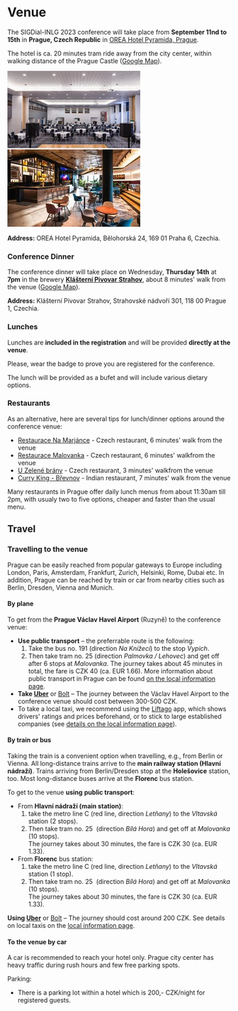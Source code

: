 
Venue
========
The SIGDial-INLG 2023 conference will take place from **September 11nd to 15th** in **Prague, Czech Republic** in [OREA Hotel Pyramida, Prague](https://www.orea.cz/hotel-pyramida).

The hotel is ca. 20 minutes tram ride away from the city center, within walking distance of the Prague Castle ([Google Map](https://goo.gl/maps/x8sL2DZEkSX1YBVH7)).

![venue1](/static/images/venue1.jpg)
![venue2](/static/images/venue2.jpg)


**Address:** OREA Hotel Pyramida, Bělohorská 24, 169 01 Praha 6, Czechia.

### Conference Dinner

The conference dinner will take place on Wednesday, **Thursday 14th** at **7pm** in the brewery [**Klášterní Pivovar Strahov**](https://www.klasterni-pivovar.cz), about 8 minutes' walk from the venue ([Google Map](https://goo.gl/maps/itbsdnGw7jzYLkZQ9)).

**Address:** Klášterní Pivovar Strahov, Strahovské nádvoří 301, 118 00 Prague 1, Czechia.


### Lunches
Lunches are **included in the registration** and will be provided **directly at the venue**. 

Please, wear the badge to prove you are registered for the conference.

The lunch will be provided as a bufet and will include various dietary options.

### Restaurants

As an alternative, here are several tips for lunch/dinner options around the conference venue:

- [Restaurace Na Marjánce](https://goo.gl/maps/uUSe4f9GgRHB9RTF8) - Czech restaurant, 6 minutes' walk from the venue
- [Restaurace Malovanka](https://goo.gl/maps/BBSn1n2pBppNFAJXA) - Czech restaurant, 6 minutes' walkfrom the venue
- [U Zelené brány](https://goo.gl/maps/ApmcjimtGrzzGBeCA) - Czech restaurant, 3 minutes' walkfrom the venue
- [Curry King - Břevnov](https://goo.gl/maps/VuQA8MtKVNGTntR18) - Indian restaurant, 7 minutes' walk from the venue

Many restaurants in Prague offer daily lunch menus from about 11:30am till 2pm, with usualy two to five options, cheaper and faster than the usual menu.


Travel
------

### Travelling to the venue

Prague can be easily reached from popular gateways to Europe including London, Paris, Amsterdam, Frankfurt, Zurich, Helsinki, Rome, Dubai etc. In addition, Prague can be reached by train or car from nearby cities such as Berlin, Dresden, Vienna and Munich.

#### By plane

To get from the **Prague Václav Havel Airport** (Ruzyně) to the conference venue:

*   **Use public transport** – the preferrable route is the following:  
    1) Take the bus no. 191 (direction _Na Knížecí_) to the stop _Vypich_.  
    2) Then take tram no. 25 (direction _Palmovka / Lehovec_) and get off after 6 stops at _Malovanka_.   The journey takes about 45 minutes in total, the fare is CZK 40 (ca. EUR 1.66). More information about public transport in Prague can be found [on the local information page](local.html#public-transport).
*   **Take [Uber](https://www.uber.com)** or [Bolt](https://bolt.eu/en-cz/cities/prague/) – The journey between the Václav Havel Airport to the conference venue should cost between 300-500 CZK.
*   To take a local taxi, we recommend using the [Liftago](https://www.liftago.com/) app, which shows drivers' ratings and prices beforehand, or to stick to large established companies (see [details on the local information page](local.html#taxis)). 


#### By train or bus

Taking the train is a convenient option when travelling, e.g., from Berlin or Vienna. All long-distance trains arrive to the **main railway station (Hlavní nádraží)**. Trains arriving from Berlin/Dresden stop at the **Holešovice** station, too. Most long-distance buses arrive at the **Florenc** bus station.

To get to the venue **using** **public transport**:

*   From **Hlavní nádraží (main station)**:  
    1) take the metro line C (red line, direction _Letňany_) to the _Vltavská_ station (2 stops).  
    2) Then take tram no. 25  (direction _Bílá Hora_) and get off at _Malovanka_ (10 stops).  
    The journey takes about 30 minutes, the fare is CZK 30 (ca. EUR 1.33).
     
*   From **Florenc** bus station:  
    1) take the metro line C (red line, direction _Letňany_) to the _Vltavská_ station (1 stop).  
    2) Then take tram no. 25  (direction _Bílá Hora_) and get off at _Malovanka_ (10 stops).  
    The journey takes about 30 minutes, the fare is CZK 30 (ca. EUR 1.33).

**Using [Uber](https://www.uber.com)** or [Bolt](https://bolt.eu/en-cz/cities/prague/) – The journey should cost around 200 CZK. See details on local taxis on the [local information page](local.html#taxis).

#### To the venue by car

A car is recommended to reach your hotel only. Prague city center has heavy traffic during rush hours and few free parking spots.

Parking:

*   There is a parking lot within a hotel which is 200,- CZK/night for registered guests.

